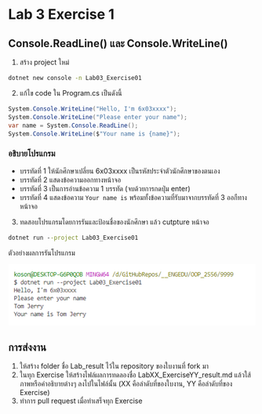 # Lab 3 Exercise 1

## Console.ReadLine() และ Console.WriteLine()  

1. สร้าง project ใหม่

```cmd
dotnet new console -n Lab03_Exercise01
```

2. แก้ไข code ใน Program.cs เป็นดังนี้

```cs
System.Console.WriteLine("Hello, I'm 6x03xxxx");
System.Console.WriteLine("Please enter your name");
var name = System.Console.ReadLine();  
System.Console.WriteLine($"Your name is {name}");
```

### อธิบายโปรแกรม

- บรรทัดที่ 1 ให้นักศึกษาเปลี่ยน 6x03xxxx เป็นรหัสประจำตัวนักศึกษาของตนเอง
- บรรทัดที่ 2 แสดงข้อความออกทางหน้าจอ
- บรรทัดที่ 3 เป็นการอ่านข้อความ 1 บรรทัด (จบด้วยการกดปุ่ม enter)
- บรรทัดที่ 4 แสดงข้อความ `Your name is`   พร้อมทั้งข้อความที่รับมาจากบรรทัดที่ 3 ออกืทางหน้าจอ

3. ทดสอบโปรแกรมโดยการรันและป้อนชื่อของนักศึกษา แล้ว cutpture หน้าจอ

```cmd
dotnet run --project Lab03_Exercise01
```

ตัวอย่างผลการรันโปรแกรม

![pic12](./Pictures/Picture-12.png)

## การส่งงาน

1. ให้สร้าง folder ชื่อ Lab_result ไว้ใน repository ของใบงานที่ fork มา
2. ในทุก Exercise ให้สร้างไฟล์ผลการทดลองชื่อ LabXX_ExerciseYY_result.md แล้วใส้ภาพหรือคำอธิบายต่างๆ ลงไปในไฟล์นั้น (XX คือลำดับที่ของใบงาน, YY คือลำดับที่ของ Exercise)
3. ทำการ pull request เมื่อทำเสร็จทุก Exercise
